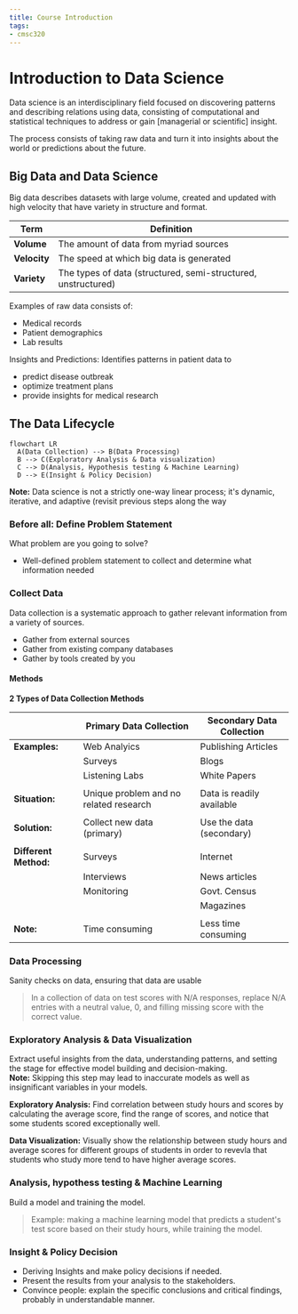 ```yaml
---
title: Course Introduction
tags:
- cmsc320
---
```


# Introduction to Data Science

Data science is an interdisciplinary field focused on discovering patterns and describing relations using data, consisting of computational and statistical techniques to address or gain [managerial or scientific] insight.

The process consists of taking raw data and turn it into insights about the world or predictions about the future.

## Big Data and Data Science

Big data describes datasets with large volume, created and updated with high velocity that have variety in structure and format.


| Term | Definition |
| -------------------- | -------------------- |
| **Volume** | The amount of data from myriad sources |
| **Velocity** | The speed at which big data is generated |
| **Variety** | The types of data (structured, semi-structured, unstructured) |

Examples of raw data consists of: 
- Medical records
- Patient demographics
- Lab results

Insights and Predictions: Identifies patterns in patient data to
- predict disease outbreak
- optimize treatment plans
- provide insights for medical research

## The Data Lifecycle

```mermaid
flowchart LR
  A(Data Collection) --> B(Data Processing)
  B --> C(Exploratory Analysis & Data visualization)
  C --> D(Analysis, Hypothesis testing & Machine Learning)
  D --> E(Insight & Policy Decision)
```

**Note:** Data science is not a strictly one-way linear process; it's dynamic, iterative, and adaptive (revisit previous steps along the way

### Before all: Define Problem Statement

What problem are you going to solve?
* Well-defined problem statement to collect and determine what information needed

### Collect Data

Data collection is a systematic approach to gather relevant information from a variety of sources.
- Gather from external sources
- Gather from existing company databases
- Gather by tools created by you

#### Methods

**2 Types of Data Collection Methods**

| | Primary Data Collection | Secondary Data Collection |
| -- | -- | -- |
| **Examples:** |  Web Analyics | Publishing Articles|
| | Surveys | Blogs |
| | Listening Labs | White Papers |
| | |
| **Situation:** | Unique problem and no related research  | Data is readily available |
| | | 
| **Solution:** | Collect new data (primary)  | Use the data (secondary)
| | |
| **Different Method:** | Surveys | Internet |
| | Interviews | News articles |
| | Monitoring | Govt. Census |
| | | Magazines |
| | | |
| **Note:** | Time consuming| Less time consuming |  

### Data Processing

Sanity checks on data, ensuring that data are usable
>In a collection of data on test scores with N/A responses, replace N/A entries with a neutral value, 0, and filling missing score with the correct value.

### Exploratory Analysis & Data Visualization

Extract useful insights from the data, understanding patterns, and setting the stage for effective model building and decision-making.  
**Note:** Skipping this step may lead to inaccurate models as well as insignificant variables in your models.

**Exploratory Analysis:** Find correlation between study hours and scores by calculating the average score, find the range of scores, and notice that some students scored exceptionally well.

**Data Visualization:** Visually show the relationship between study hours and average scores for different groups of students in order to revevla that students who study more tend to have higher average scores.

### Analysis, hypothess testing & Machine Learning

Build a model and training the model.
>Example: making a machine learning model that predicts a student's test score based on their study hours, while training the model.

### Insight & Policy Decision

- Deriving Insights and make policy decisions if needed.
- Present the results from your analysis to the stakeholders.
- Convince people: explain the specific conclusions and critical findings, probably in understandable manner.
